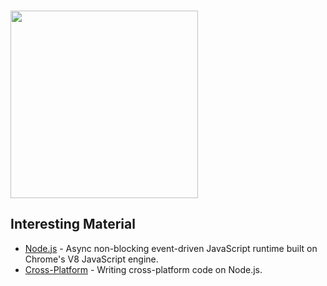 ### <img src="https://blog.joypixels.com/content/images/2020/09/owl.gif" width="300px">

## Interesting Material

- [Node.js](https://github.com/sindresorhus/awesome-nodejs#readme) - Async non-blocking event-driven JavaScript runtime built on Chrome's V8 JavaScript engine.
- [Cross-Platform](https://github.com/bcoe/awesome-cross-platform-nodejs#readme) - Writing cross-platform code on Node.js.
